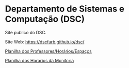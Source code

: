 # Departamento de Sistemas e Computação (DSC)

Site publico do DSC.  

Site Web: <https://dscfurb.github.io/dsc/>  

[Planilha dos Professores/Horários/Espaços](https://dscfurb.github.io/dsc/indexTurmas.html)  

[Planilha dos Horários da Monitoria](https://dscfurb.github.io/dsc/indexMonitores.html)  
